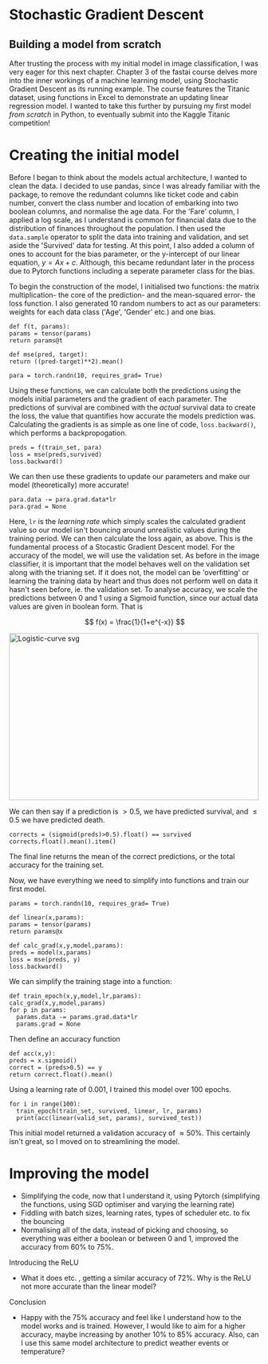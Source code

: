 # Stochastic Gradient Descent
## Building a model from scratch

After trusting the process with my initial model in image classification, I was very eager for this next chapter. Chapter 3 of the fastai course delves more into the inner workings of a machine learning model, using Stochastic Gradient Descent as its running example. The course features the Titanic dataset, using functions in Excel to demonstrate an updating linear regression model. I wanted to take this further by pursuing my first model _from scratch_ in Python, to eventually submit into the Kaggle Titanic competition!

# Creating the initial model

Before I began to think about the models actual architecture, I wanted to clean the data. I decided to use pandas, since I was already familiar with the package, to remove the redundant columns like ticket code and cabin number, convert the class number and location of embarking into two boolean columns, and normalise the age data. For the 'Fare' column, I applied a log scale, as I understand is common for financial data due to the distribution of finances throughout the population. I then used the ```data.sample``` operator to split the data into training and validation, and set aside the 'Survived' data for testing. At this point, I also added a column of ones to account for the bias parameter, or the y-intercept of our linear equation, $y = Ax + c$. Although, this became redundant later in the process due to Pytorch functions including a seperate parameter class for the bias.

To begin the construction of the model, I initialised two functions: the matrix multiplication- the core of the prediction- and the mean-squared error- the loss function. I also generated 10 random numbers to act as our parameters: weights for each data class ('Age', 'Gender' etc.) and one bias.

    def f(t, params):
    params = tensor(params)
    return params@t

    def mse(pred, target):
    return ((pred-target)**2).mean()

    para = torch.randn(10, requires_grad= True)

Using these functions, we can calculate both the predictions using the models initial parameters and the gradient of each parameter. The predictions of survival are combined with the _actual_ survival data to create the loss, the value that quantifies how accurate the models prediction was. Calculating the gradients is as simple as one line of code, ```loss.backward()```, which performs a backpropogation.

    preds = f(train_set, para)
    loss = mse(preds,survived)
    loss.backward()

We can then use these gradients to update our parameters and make our model (theoretically) more accurate!

    para.data -= para.grad.data*lr
    para.grad = None

Here, ```lr``` is the _learning rate_ which simply scales the calculated gradient value so our model isn't bouncing around unrealistic values during the training period. We can then calculate the loss again, as above. This is the fundamental process of a Stocastic Gradient Descent model. For the accuracy of the model, we will use the validation set. As before in the image classifier, it is important that the model behaves well on the validation set along with the trianing set. If it does not, the model can be 'overfitting' or learning the training data by heart and thus does not perform well on data it hasn't seen before, ie. the validation set. To analyse accuracy, we scale the predictions between 0 and 1 using a Sigmoid function, since our actual data values are given in boolean form. That is 

$$ f(x) = \frac{1}{1+e^{-x}} $$

<img width="500" height="334" alt="Logistic-curve svg" src="https://github.com/user-attachments/assets/39f1941c-765a-44c0-9c4f-f53e887b24c2" />

We can then say if a prediction is $> 0.5$, we have predicted survival, and $\leq 0.5$ we have predicted death.

    corrects = (sigmoid(preds)>0.5).float() == survived
    corrects.float().mean().item()

The final line returns the mean of the correct predictions, or the total accuracy for the training set. 

Now, we have everything we need to simplify into functions and train our first model. 

    params = torch.randn(10, requires_grad= True)

    def linear(x,params):
    params = tensor(params)
    return params@x

    def calc_grad(x,y,model,params):
    preds = model(x,params)
    loss = mse(preds, y)
    loss.backward()

We can simplify the training stage into a function:
    
    def train_epoch(x,y,model,lr,params):
    calc_grad(x,y,model,params)
    for p in params:
      params.data -= params.grad.data*lr
      params.grad = None

Then define an accuracy function

    def acc(x,y):
    preds = x.sigmoid()
    correct = (preds>0.5) == y
    return correct.float().mean()

Using a learning rate of $0.001$, I trained this model over 100 epochs. 

    for i in range(100):
      train_epoch(train_set, survived, linear, lr, params)
      print(acc(linear(valid_set, params), survived_test))

This initial model returned a validation accuracy of $\approx 50$%. This certainly isn't great, so I moved on to streamlining the model.

# Improving the model
- Simplifying the code, now that I understand it, using Pytorch (simplifying the functions, using SGD optimiser and varying the learning rate)
- Fiddling with batch sizes, learning rates, types of scheduler etc. to fix the bouncing
- Normalising all of the data, instead of picking and choosing, so everything was either a boolean or between 0 and 1, improved the accuracy from 60% to 75%.

Introducing the ReLU
- What it does etc. , getting a similar accuracy of 72%. Why is the ReLU not more accurate than the linear model?

Conclusion
- Happy with the 75% accuracy and feel like I understand how to the model works and is trained. However, I would like to aim for a higher accuracy, maybe increasing by another 10% to 85% accuracy. Also, can I use this same model architecture to predict weather events or temperature?
